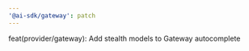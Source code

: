 ```yaml
---
'@ai-sdk/gateway': patch
---
```


feat(provider/gateway): Add stealth models to Gateway autocomplete

